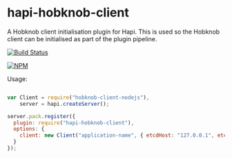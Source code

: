 hapi-hobknob-client
===================

A Hobknob client initialisation plugin for Hapi. This is used so the Hobknob client can be initialised as part of the plugin pipeline. 

[![Build Status](https://travis-ci.org/opentable/hapi-hobknob-client.svg)](https://travis-ci.org/opentable/hapi-hobknob-client)

[![NPM](https://nodei.co/npm/hapi-hobknob-client.png)](https://nodei.co/npm/hapi-hobknob-client)

Usage:

```javascript

var Client = require("hobknob-client-nodejs"), 
    server = hapi.createServer();

server.pack.register({
  plugin: require("hapi-hobknob-client"),
  options: {
    client: new Client("application-name", { etcdHost: "127.0.0.1", etcdPort: 4001 }),
  }
});

```